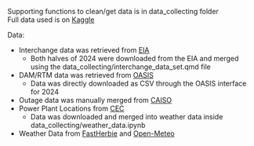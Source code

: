 Supporting functions to clean/get data is in data_collecting folder <br>
Full data used is on [Kaggle](https://www.kaggle.com/datasets/allenychoi/energy-market-data)

Data:
- Interchange data was retrieved from [EIA](https://www.eia.gov/electricity/gridmonitor/dashboard/electric_overview/balancing_authority/CISO)
    - Both halves of 2024 were downloaded from the EIA and merged using the data_collecting/interchange_data_set.qmd file
- DAM/RTM data was retrieved from [OASIS](https://oasis.caiso.com/mrioasis/logon.do)
    - Data was directly downloaded as CSV through the OASIS interface for 2024
- Outage data was manually merged from [CAISO](https://www.caiso.com/library/curtailed-and-non-operational-generator-reports)
- Power Plant Locations from [CEC](https://cecgis-caenergy.opendata.arcgis.com/datasets/california-power-plants/explore?filters=eyJSZXRpcmVkX1BsYW50IjpbMCwwXX0%3D&location=37.106048%2C-116.331096%2C6.80)
    - Data was downloaded and merged into weather data inside data_collecting/weather_data.ipynb
- Weather Data from [FastHerbie](https://herbie.readthedocs.io/en/stable/user_guide/tutorial/fast.html) and [Open-Meteo](https://open-meteo.com/en/docs/historical-weather-api?start_date=2024-02-02&end_date=2024-02-02&latitude=35.2956286090001&temperature_unit=fahrenheit&longitude=-119.592197855#hourly_weather_variables)
